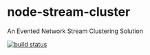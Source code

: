 node-stream-cluster
===================

An Evented Network Stream Clustering Solution

[![build status](https://secure.travis-ci.org/miketheprogrammer/node-stream-cluster.png)](http://travis-ci.org/miketheprogrammer/node-stream-cluster)
